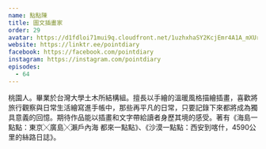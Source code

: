 ```yaml
---
name: 點點陳
title: 圖文插畫家
order: 29
avatar: https://d1fdloi71mui9q.cloudfront.net/1uzhxhaSY2KcjEmr4A1A_mXUrwy2KAHZ9dy9D
website: https://linktr.ee/pointdiary
facebook: https://facebook.com/pointdiary
instagram: https://instagram.com/pointdiary
episodes:
  - 64
---
```


桃園人。畢業於台灣大學土木所結構組。擅長以手繪的溫暖風格描繪插畫，喜歡將旅行觀察與日常生活繪寫進手帳中，那些再平凡的日常，只要記錄下來都將成為獨具意義的回憶。期待作品能以插畫和文字帶給讀者身歷其境的感受。著有《海島一點點：東京╳廣島╳瀨戶內海 都來一點點》、《沙漠一點點：西安到喀什，4590公里的絲路日誌》。